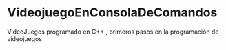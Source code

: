 # VideojuegoEnConsolaDeComandos
 VideoJuegos programado en C++ , primeros pasos en la programación de videojuegos
